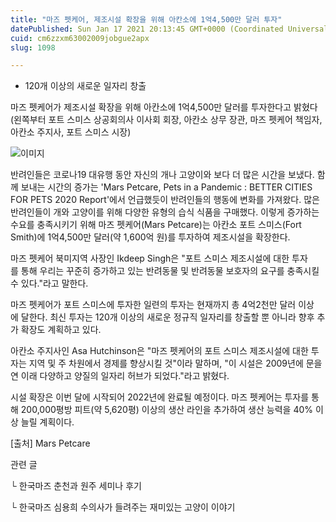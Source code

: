 ```yaml
---
title: "마즈 펫케어, 제조시설 확장을 위해 아칸소에 1억4,500만 달러 투자"
datePublished: Sun Jan 17 2021 20:13:45 GMT+0000 (Coordinated Universal Time)
cuid: cm6zzxm63002009jobgue2apx
slug: 1098

---
```



- 120개 이상의 새로운 일자리 창출

마즈 펫케어가 제조시설 확장을 위해 아칸소에 1억4,500만 달러를 투자한다고 밝혔다 (왼쪽부터 포트 스미스 상공회의사 이사회 회장, 아칸소 상무 장관, 마즈 펫케어 책임자, 아칸소 주지사, 포트 스미스 시장)

![이미지](https://cdn.hashnode.com/res/hashnode/image/upload/v1739248973297/42e77ac1-19b1-4ab1-b7a8-ed1816763429.jpeg)

반려인들은 코로나19 대유행 동안 자신의 개나 고양이와 보다 더 많은 시간을 보냈다. 함께 보내는 시간의 증가는 'Mars Petcare, Pets in a Pandemic : BETTER CITIES FOR PETS 2020 Report'에서 언급했듯이 반려인들의 행동에 변화를 가져왔다. 많은 반려인들이 개와 고양이를 위해 다양한 유형의 습식 식품을 구매했다. 이렇게 증가하는 수요를 충족시키기 위해 마즈 펫케어(Mars Petcare)는 아칸소 포트 스미스(Fort Smith)에 1억4,500만 달러(약 1,600억 원)를 투자하여 제조시설을 확장한다.

마즈 펫케어 북미지역 사장인 Ikdeep Singh은 "포트 스미스 제조시설에 대한 투자를 통해 우리는 꾸준히 증가하고 있는 반려동물 및 반려동물 보호자의 요구를 충족시킬 수 있다."라고 말한다.

마즈 펫케어가 포트 스미스에 투자한 일련의 투자는 현재까지 총 4억2천만 달러 이상에 달한다. 최신 투자는 120개 이상의 새로운 정규직 일자리를 창출할 뿐 아니라 향후 추가 확장도 계획하고 있다.

아칸소 주지사인 Asa Hutchinson은 "마즈 펫케어의 포트 스미스 제조시설에 대한 투자는 지역 및 주 차원에서 경제를 향상시킬 것"이라 말하며, "이 시설은 2009년에 문을 연 이래 다양하고 양질의 일자리 허브가 되었다."라고 밝혔다.

시설 확장은 이번 달에 시작되어 2022년에 완료될 예정이다. 마즈 펫케어는 투자를 통해 200,000평방 피트(약 5,620평) 이상의 생산 라인을 추가하여 생산 능력을 40% 이상 늘릴 계획이다.

[출처] Mars Petcare

관련 글

└ 한국마즈 춘천과 원주 세미나 후기

└ 한국마즈 심용희 수의사가 들려주는 재미있는 고양이 이야기